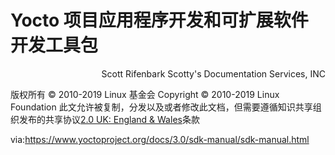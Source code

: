 Yocto 项目应用程序开发和可扩展软件开发工具包
===

<p align="right" >Scott Rifenbark
Scotty's Documentation Services, INC
<srifenbark@gmail.com></p>

版权所有 © 2010-2019 Linux 基金会
Copyright © 2010-2019 Linux Foundation
此文允许被复制，分发以及或者修改此文档，但需要遵循知识共享组织发布的共享协议[2.0 UK: England & Wales][1]条款

via:https://www.yoctoproject.org/docs/3.0/sdk-manual/sdk-manual.html

[1]: https://creativecommons.org/licenses/by-sa/2.0/uk/


